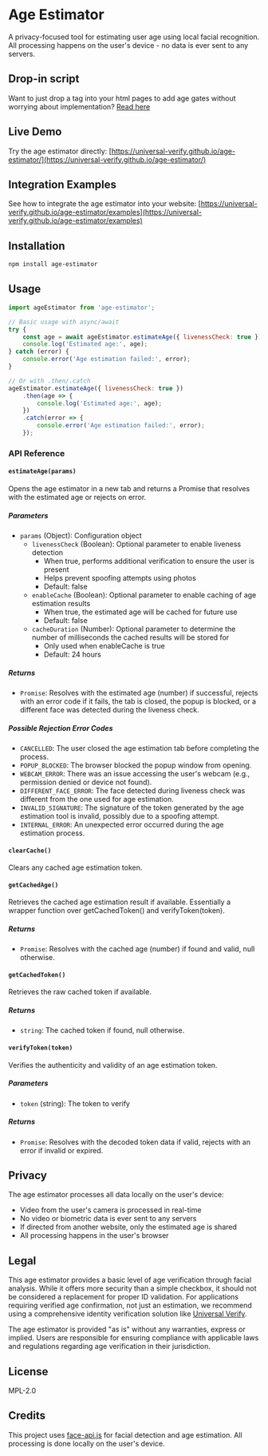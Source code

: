 # Age Estimator

A privacy-focused tool for estimating user age using local facial recognition. All processing happens on the user's device - no data is ever sent to any servers.

## Drop-in script

Want to just drop a <script src="..."></script> tag into your html pages to add age gates without worrying about implementation? [Read here](./DROPIN_README.md)

## Live Demo

Try the age estimator directly: [https://universal-verify.github.io/age-estimator/](https://universal-verify.github.io/age-estimator/)

## Integration Examples

See how to integrate the age estimator into your website: [https://universal-verify.github.io/age-estimator/examples](https://universal-verify.github.io/age-estimator/examples)

## Installation

```bash
npm install age-estimator
```

## Usage

```javascript
import ageEstimator from 'age-estimator';

// Basic usage with async/await
try {
    const age = await ageEstimator.estimateAge({ livenessCheck: true });
    console.log('Estimated age:', age);
} catch (error) {
    console.error('Age estimation failed:', error);
}

// Or with .then/.catch
ageEstimator.estimateAge({ livenessCheck: true })
    .then(age => {
        console.log('Estimated age:', age);
    })
    .catch(error => {
        console.error('Age estimation failed:', error);
    });
```

### API Reference

#### `estimateAge(params)`

Opens the age estimator in a new tab and returns a Promise that resolves with the estimated age or rejects on error.

##### Parameters

- `params` (Object): Configuration object
  - `livenessCheck` (Boolean): Optional parameter to enable liveness detection
    - When true, performs additional verification to ensure the user is present
    - Helps prevent spoofing attempts using photos
    - Default: false
  - `enableCache` (Boolean): Optional parameter to enable caching of age estimation results
    - When true, the estimated age will be cached for future use
    - Default: false
  - `cacheDuration` (Number): Optional parameter to determine the number of milliseconds the cached results will be stored for
    - Only used when enableCache is true
    - Default: 24 hours

##### Returns

- `Promise`: Resolves with the estimated age (number) if successful, rejects with an error code if it fails, the tab is closed, the popup is blocked, or a different face was detected during the liveness check.

##### Possible Rejection Error Codes

- `CANCELLED`: The user closed the age estimation tab before completing the process.
- `POPUP_BLOCKED`: The browser blocked the popup window from opening.
- `WEBCAM_ERROR`: There was an issue accessing the user's webcam (e.g., permission denied or device not found).
- `DIFFERENT_FACE_ERROR`: The face detected during liveness check was different from the one used for age estimation.
- `INVALID_SIGNATURE`: The signature of the token generated by the age estimation tool is invalid, possibly due to a spoofing attempt.
- `INTERNAL_ERROR`: An unexpected error occurred during the age estimation process.

#### `clearCache()`

Clears any cached age estimation token.

#### `getCachedAge()`

Retrieves the cached age estimation result if available. Essentially a wrapper function over getCachedToken() and verifyToken(token).

##### Returns

- `Promise`: Resolves with the cached age (number) if found and valid, null otherwise.

#### `getCachedToken()`

Retrieves the raw cached token if available.

##### Returns

- `string`: The cached token if found, null otherwise.

#### `verifyToken(token)`

Verifies the authenticity and validity of an age estimation token.

##### Parameters

- `token` (string): The token to verify

##### Returns

- `Promise`: Resolves with the decoded token data if valid, rejects with an error if invalid or expired.

## Privacy

The age estimator processes all data locally on the user's device:

- Video from the user's camera is processed in real-time
- No video or biometric data is ever sent to any servers
- If directed from another website, only the estimated age is shared
- All processing happens in the user's browser

## Legal

This age estimator provides a basic level of age verification through facial analysis. While it offers more security than a simple checkbox, it should not be considered a replacement for proper ID validation. For applications requiring verified age confirmation, not just an estimation, we recommend using a comprehensive identity verification solution like [Universal Verify](https://universalverify.com).

The age estimator is provided "as is" without any warranties, express or implied. Users are responsible for ensuring compliance with applicable laws and regulations regarding age verification in their jurisdiction.

## License

MPL-2.0

## Credits

This project uses [face-api.js](https://github.com/justadudewhohacks/face-api.js) for facial detection and age estimation. All processing is done locally on the user's device.
